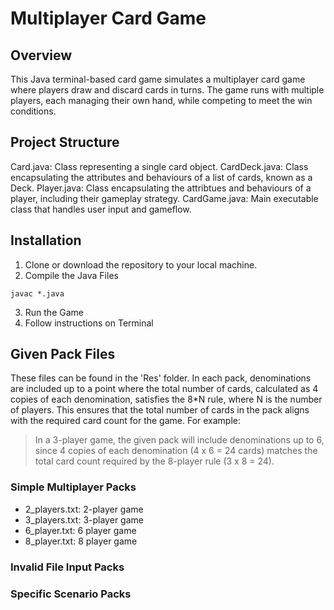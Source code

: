 # Multiplayer Card Game
## Overview
This Java terminal-based card game simulates a multiplayer card game where players draw and discard cards in turns. The game runs with multiple players, each managing their own hand, while competing to meet the win conditions.

## Project Structure
Card.java: Class representing a single card object.
CardDeck.java: Class encapsulating the attributes and behaviours of a list of cards, known as a Deck.
Player.java: Class encapsulating the attribtues and behaviours of a player, including their gameplay strategy.
CardGame.java: Main executable class that handles user input and gameflow.

## Installation
1. Clone or download the repository to your local machine.
2. Compile the Java Files
  ```
  javac *.java
  ```
3. Run the Game
4. Follow instructions on Terminal

## Given Pack Files
These files can be found in the 'Res' folder. In each pack, denominations are included up to a point where the total number of cards, calculated as 4 copies of each denomination, satisfies the 8*N rule, where N is the number of players. This ensures that the total number of cards in the pack aligns with the required card count for the game. For example:

> In a 3-player game, the given pack will include denominations up to 6, since 4 copies of each denomination (4 x 6 = 24 cards) matches the total card count required by the 8-player rule (3 x 8 = 24).

### Simple Multiplayer Packs
- 2_players.txt: 2-player game
- 3_players.txt: 3-player game
- 6_player.txt: 6 player game
- 8_player.txt: 8 player game

### Invalid File Input Packs

### Specific Scenario Packs

